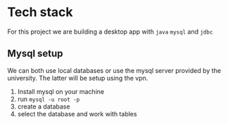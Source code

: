 # Tech stack
For this project we are building a desktop app with `java` `mysql` and `jdbc`

## Mysql setup
We can both use local databases or use the mysql server provided by the university. The latter will be setup using the vpn.
1. Install mysql on your machine
2. run `mysql -u root -p`
3. create a database
4. select the database and work with tables
